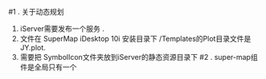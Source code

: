 #1 .  关于动态规划
1. iServer需要发布一个服务 .
2. 文件在 SuperMap iDesktop 10i 安装目录下 /Templates的Plot目录文件是JY.plot. 
3. 需要把 SymbolIcon文件夹放到iServer的静态资源目录下
#2 .  super-map组件是全局只有一个
